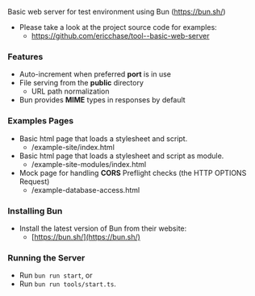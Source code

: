 Basic web server for test environment using Bun (https://bun.sh/)

- Please take a look at the project source code for examples:
  - https://github.com/ericchase/tool--basic-web-server

### Features

- Auto-increment when preferred **port** is in use
- File serving from the **public** directory
  - URL path normalization
- Bun provides **MIME** types in responses by default

### Examples Pages

- Basic html page that loads a stylesheet and script.
  - /example-site/index.html
- Basic html page that loads a stylesheet and script as module.
  - /example-site-modules/index.html
- Mock page for handling **CORS** Preflight checks (the HTTP OPTIONS Request)
  - /example-database-access.html

### Installing Bun

- Install the latest version of Bun from their website:
  - [https://bun.sh/](https://bun.sh/)

### Running the Server

- Run `bun run start`, or
- Run `bun run tools/start.ts`.
